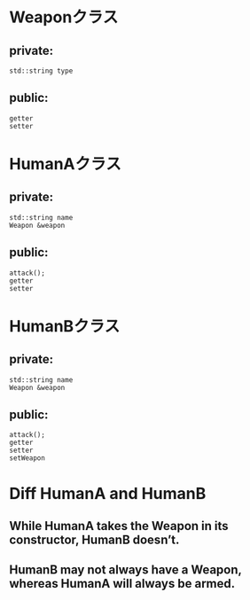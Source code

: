# Weaponクラス
## private:
	std::string type
## public:
	getter
	setter

# HumanAクラス
## private:
	std::string name
	Weapon &weapon
## public:
	attack();
	getter
	setter

# HumanBクラス
## private:
	std::string name
	Weapon &weapon
## public:
	attack();
	getter
	setter
	setWeapon

# Diff HumanA and HumanB
## While HumanA takes the Weapon in its constructor, HumanB doesn’t.
## HumanB may not always have a Weapon, whereas HumanA will always be armed.

